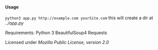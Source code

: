 #### Usage
`python3 app.py http://example.com yourSite.com`
this will create a dir at *../app.py*

Requirements:
    Python 3
    BeautifulSoup4
    Requests

Licensed under *Mozilla Public License, version 2.0*